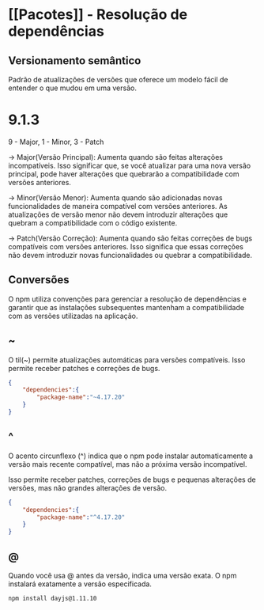# [[Pacotes]] - Resolução de dependências

## Versionamento semântico
Padrão de atualizações de  versões que oferece um modelo fácil de entender o que mudou em uma versão.
#                                           9.1.3

9 - Major, 1 - Minor, 3 - Patch

-> Major(Versão Principal): Aumenta quando são feitas alterações incompatíveis. Isso significar que, se você atualizar para uma nova versão principal, pode haver alterações que quebrarão a compatibilidade com versões anteriores.

-> Minor(Versão Menor): Aumenta quando são adicionadas novas funcionalidades de maneira compatível com versões anteriores. As atualizações de versão menor não devem introduzir alterações que quebram a compatibilidade com o código existente.

-> Patch(Versão Correção): Aumenta quando são feitas correções de bugs compatíveis com versões anteriores. Isso significa que essas correções não devem introduzir novas funcionalidades ou quebrar a compatibilidade.

## Conversões
O npm utiliza convenções para gerenciar a resolução de dependências e garantir que as instalações subsequentes mantenham a compatibilidade com as versões utilizadas na aplicação.

## ~
O til(~) permite atualizações automáticas para versões compatíveis. Isso permite receber patches e correções de bugs.

```JSON
{
	"dependencies":{
		"package-name":"~4.17.20"
	}
}
```

## ^
O acento circunflexo (^) indica que o npm pode instalar automaticamente a versão mais recente compatível, mas não a próxima versão incompatível.

Isso permite receber patches, correções de bugs e pequenas alterações de versões, mas não grandes alterações de versão.

```JSON
{
	"dependencies":{
		"package-name":"^4.17.20"
	}
}
```

## @
Quando você usa @ antes da versão, indica uma versão exata.
O npm instalará exatamente a versão especificada.

```
npm install dayjs@1.11.10
```
